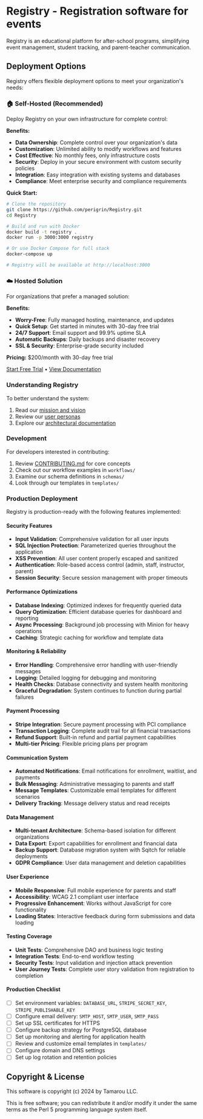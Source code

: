 # Registry - Registration software for events

Registry is an educational platform for after-school programs, simplifying
event management, student tracking, and parent-teacher communication.

## Deployment Options

Registry offers flexible deployment options to meet your organization's needs:

### 🏠 Self-Hosted (Recommended)

Deploy Registry on your own infrastructure for complete control:

**Benefits:**
- **Data Ownership**: Complete control over your organization's data
- **Customization**: Unlimited ability to modify workflows and features
- **Cost Effective**: No monthly fees, only infrastructure costs
- **Security**: Deploy in your secure environment with custom security policies
- **Integration**: Easy integration with existing systems and databases
- **Compliance**: Meet enterprise security and compliance requirements

**Quick Start:**

```bash
# Clone the repository
git clone https://github.com/perigrin/Registry.git
cd Registry

# Build and run with Docker
docker build -t registry .
docker run -p 3000:3000 registry

# Or use Docker Compose for full stack
docker-compose up

# Registry will be available at http://localhost:3000
```

### ☁️ Hosted Solution

For organizations that prefer a managed solution:

**Benefits:**
- **Worry-Free**: Fully managed hosting, maintenance, and updates
- **Quick Setup**: Get started in minutes with 30-day free trial
- **24/7 Support**: Email support and 99.9% uptime SLA
- **Automatic Backups**: Daily backups and disaster recovery
- **SSL & Security**: Enterprise-grade security included

**Pricing:** $200/month with 30-day free trial

[Start Free Trial](https://registry-demo.onrender.com) • [View Documentation](DEPLOYMENT.md)

### Understanding Registry

To better understand the system:
1. Read our [mission and vision](docs/MISSION.md)
2. Review our [user personas](docs/personas/)
3. Explore our [architectural documentation](docs/architecture/)

### Development

For developers interested in contributing:
1. Review [CONTRIBUTING.md](CONTRIBUTING.md) for core concepts
2. Check out our workflow examples in `workflows/`
3. Examine our schema definitions in `schemas/`
4. Look through our templates in `templates/`

### Production Deployment

Registry is production-ready with the following features implemented:

#### Security Features
- **Input Validation**: Comprehensive validation for all user inputs
- **SQL Injection Protection**: Parameterized queries throughout the application
- **XSS Prevention**: All user content properly escaped and sanitized
- **Authentication**: Role-based access control (admin, staff, instructor, parent)
- **Session Security**: Secure session management with proper timeouts

#### Performance Optimizations
- **Database Indexing**: Optimized indexes for frequently queried data
- **Query Optimization**: Efficient database queries for dashboard and reporting
- **Async Processing**: Background job processing with Minion for heavy operations
- **Caching**: Strategic caching for workflow and template data

#### Monitoring & Reliability
- **Error Handling**: Comprehensive error handling with user-friendly messages
- **Logging**: Detailed logging for debugging and monitoring
- **Health Checks**: Database connectivity and system health monitoring
- **Graceful Degradation**: System continues to function during partial failures

#### Payment Processing
- **Stripe Integration**: Secure payment processing with PCI compliance
- **Transaction Logging**: Complete audit trail for all financial transactions
- **Refund Support**: Built-in refund and partial payment capabilities
- **Multi-tier Pricing**: Flexible pricing plans per program

#### Communication System
- **Automated Notifications**: Email notifications for enrollment, waitlist, and payments
- **Bulk Messaging**: Administrative messaging to parents and staff
- **Message Templates**: Customizable email templates for different scenarios
- **Delivery Tracking**: Message delivery status and read receipts

#### Data Management
- **Multi-tenant Architecture**: Schema-based isolation for different organizations
- **Data Export**: Export capabilities for enrollment and financial data
- **Backup Support**: Database migration system with Sqitch for reliable deployments
- **GDPR Compliance**: User data management and deletion capabilities

#### User Experience
- **Mobile Responsive**: Full mobile experience for parents and staff
- **Accessibility**: WCAG 2.1 compliant user interface
- **Progressive Enhancement**: Works without JavaScript for core functionality
- **Loading States**: Interactive feedback during form submissions and data loading

#### Testing Coverage
- **Unit Tests**: Comprehensive DAO and business logic testing
- **Integration Tests**: End-to-end workflow testing
- **Security Tests**: Input validation and injection attack prevention
- **User Journey Tests**: Complete user story validation from registration to completion

#### Production Checklist
- [ ] Set environment variables: `DATABASE_URL`, `STRIPE_SECRET_KEY`, `STRIPE_PUBLISHABLE_KEY`
- [ ] Configure email delivery: `SMTP_HOST`, `SMTP_USER`, `SMTP_PASS`
- [ ] Set up SSL certificates for HTTPS
- [ ] Configure backup strategy for PostgreSQL database
- [ ] Set up monitoring and alerting for application health
- [ ] Review and customize email templates in `templates/`
- [ ] Configure domain and DNS settings
- [ ] Set up log rotation and retention policies

## Copyright & License

This software is copyright (c) 2024 by Tamarou LLC.

This is free software; you can redistribute it and/or modify it under the same
terms as the Perl 5 programming language system itself.